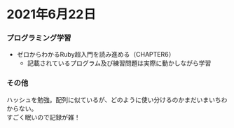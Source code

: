 # 2021年6月22日
### プログラミング学習
* ゼロからわかるRuby超入門を読み進める（CHAPTER6）
    * 記載されているプログラム及び練習問題は実際に動かしながら学習
### その他
ハッシュを勉強。配列に似ているが、どのように使い分けるのかまだいまいちわからない。  
すごく眠いので記録が雑！